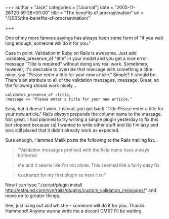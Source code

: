 +++
author = "Jack"
categories = ["Journal"]
date = "2005-11-26T20:59:26+00:00"
title = "The benefits of procrastination"
url = "/2005/the-benefits-of-procrastination/"

+++

One of my more famous sayings has always been some form of "If you wait long enough, someone will do it for you."

Case in point. Validation in Ruby on Rails is awesome. Just add :validates\_presence\_of "title" in your model and you get a nice error message "Title is required" without doing any real work. Sometimes, however, it's desirable to override that message with something a little nicer, say "Please enter a title for your new article." Simple? It should be. There's an attribute to all of the validation messages, :message. Great, so the following should work nicely&#8230;

    validates_presence_of :title,
    :message => "Please enter a title for your new article."

Easy, but it doesn't work. Instead, you get back "Title Please enter a title for your new article." Rails _always_ prepends the column name to the message. Not great. I had planned to try writing a simple plugin yesterday to fix this but stopped because (a) I wanted to write other stuff and (b) I'm lazy and was still pissed that it didn't already work as expected.

Sure enough, Hammed Malik posts the following to the Rails mailing list&#8230;

> 
> 
> "Validation messages prefixed with the field name have always bothered
  
> 
  
> me and it seems like I'm not alone. This seemed like a fairly easy fix
  
> 
  
> to attempt for my first plugin so here it is:"
> 
> 

Now I can type "./script/plugin install http://estound.com/svn/rails/plugins/custom_validation_messages/" and move on to greater things.

See, just hang out and whistle &#8211; someone will do it for you. Thanks Hammond! Anyone wanna write me a decent CMS? I'll be waiting.

